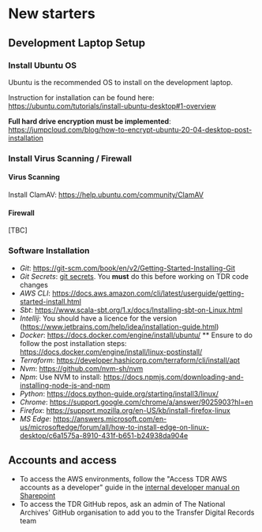 # New starters

## Development Laptop Setup

### Install Ubuntu OS

Ubuntu is the recommended OS to install on the development laptop.

Instruction for installation can be found here: https://ubuntu.com/tutorials/install-ubuntu-desktop#1-overview

**Full hard drive encryption must be implemented**: https://jumpcloud.com/blog/how-to-encrypt-ubuntu-20-04-desktop-post-installation

### Install Virus Scanning / Firewall

#### Virus Scanning

Install ClamAV: https://help.ubuntu.com/community/ClamAV

#### Firewall
[TBC]

### Software Installation

* *Git*: https://git-scm.com/book/en/v2/Getting-Started-Installing-Git
* *Git Secrets*: [git secrets](git-secrets.md). You **must** do this before working on TDR code changes
* *AWS CLI*: https://docs.aws.amazon.com/cli/latest/userguide/getting-started-install.html
* *Sbt*: https://www.scala-sbt.org/1.x/docs/Installing-sbt-on-Linux.html
* *Intellij*: You should have a licence for the version (https://www.jetbrains.com/help/idea/installation-guide.html)
* *Docker*: https://docs.docker.com/engine/install/ubuntu/
  ** Ensure to do follow the post installation steps: https://docs.docker.com/engine/install/linux-postinstall/
* *Terraform*: https://developer.hashicorp.com/terraform/cli/install/apt
* *Nvm*: https://github.com/nvm-sh/nvm
* *Npm*: Use NVM to install: https://docs.npmjs.com/downloading-and-installing-node-js-and-npm
* *Python*: https://docs.python-guide.org/starting/install3/linux/
* *Chrome*: https://support.google.com/chrome/a/answer/9025903?hl=en
* *Firefox*: https://support.mozilla.org/en-US/kb/install-firefox-linux
* *MS Edge*: https://answers.microsoft.com/en-us/microsoftedge/forum/all/how-to-install-edge-on-linux-desktop/c6a1575a-8910-431f-b651-b24938da904e

## Accounts and access

* To access the AWS environments, follow the "Access TDR AWS accounts as a
  developer" guide in the [internal developer manual on Sharepoint][sharepoint-dev-manual]
* To access the TDR GitHub repos, ask an admin of The National Archives' GitHub
  organisation to add you to the Transfer Digital Records team

[sharepoint-dev-manual]: https://nationalarchivesuk.sharepoint.com/:f:/r/sites/DA_Proj/Transfer%20Digital%20Records/Documentation/Developer%20manual
